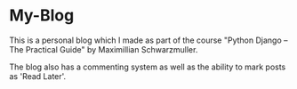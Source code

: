 # My-Blog

This is a personal blog which I made as part of the course "Python Django – The Practical Guide" by Maximillian Schwarzmuller.

The blog also has a commenting system as well as the ability to mark posts as 'Read Later'.
